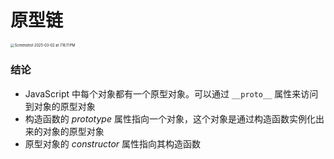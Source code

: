 # 原型链







<img src="./images/Screenshot 2025-03-02 at 7.16.11 PM.png" alt="Screenshot 2025-03-02 at 7.16.11 PM" style="zoom:40%;" />

### 结论

- JavaScript 中每个对象都有一个原型对象。可以通过 `__proto__` 属性来访问到对象的原型对象
- 构造函数的 *prototype* 属性指向一个对象，这个对象是通过构造函数实例化出来的对象的原型对象
- 原型对象的 *constructor* 属性指向其构造函数





















